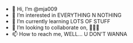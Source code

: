 - 👋 Hi, I’m @mja009
- 👀 I’m interested in EVERYTHING N NOTHING
- 🌱 I’m currently learning LOTS OF STUFF
- 💞️ I’m looking to collaborate on, 🤔🤔🤔
- 📫 How to reach me, WELL... U DON'T WANNA

<!---
blooypirate009/blooypirate009 is a ✨ special ✨ repository because its `README.md` (this file) appears on your GitHub profile.
You can click the Preview link to take a look at your changes.
--->

